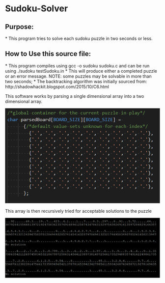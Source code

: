 # Sudoku-Solver

<h2>Purpose:</h2>                                              
* This program tries to solve each sudoku puzzle in   
 two seconds or less.    
  
<h2>How to Use this source file:</h2>                          
* This program compiles using gcc -o sudoku sudoku.c
  and can be run using ./sudoku testSudoku.in             
* This will produce either a completed puzzle or an   
  error message.                                      
NOTE: some puzzles may be solvable in more than two   
      seconds;                                        
* The backtracking algorithm was initially sourced from:  
  http://shadowhackit.blogspot.com/2015/10/C6.html    
  
This software works by parsing a single dimensional array into a two dimensional array.
   
![parsed board image](https://github.com/ronaldrespinoza/Sudoku-Solver/blob/master/img/sudoku_ParsedBoard.png)
  
This array is then recursively tried for acceptable solutions to the puzzle
  
![example output](https://github.com/ronaldrespinoza/Sudoku-Solver/blob/master/img/sudoku_ExampleOutput.png)
